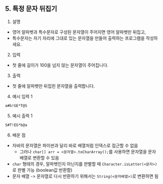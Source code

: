 ## 5. 특정 문자 뒤집기

1. 설명
- 영어 알파벳과 특수문자로 구성된 문자열이 주어지면 영어 알파벳만 뒤집고,
- 특수문자는 자기 자리에 그대로 있는 문자열을 만들어 출력하는 프로그램을 작성하세요.

2. 입력

- 첫 줄에 길이가 100을 넘지 않는 문자열이 주어집니다.

3. 출력

- 첫 줄에 알파벳만 뒤집힌 문자열을 출력합니다.

4. 예시 입력 1
```bash
a#b!GE*T@S
```

5. 예시 출력 1
```bash
S#T!EG*b@a
```
6. 배운 점
- 자바의 문자열은 파이썬과 달리 바로 배열처럼 인덱스로 접근할 수 없음
  - 그러나 `char[] arr = <문자열>.toCharArray();`를 사용하면 문자열을 문자배열로 변환할 수 있음
- `char` 형태의 경우, 알파벳인지 아닌지를 판별할 때 `Character.isLetter(<문자>)`로 판별 가능 (boolean값 반환함)
- 문자 배열 -> 문자열로 다시 반환하기 위해서는 `String(<문자배열>)`로 변환하면 됨